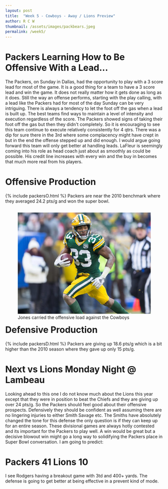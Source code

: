 ```yaml
---
layout: post
title:  "Week 5 - Cowboys - Away / Lions Preview"
author: R C W
thumbnail: /assets/images/packbears.jpeg
permalink: /week5/
---
```


# Packers Learning How to Be Offensive With a Lead...
The Packers, on Sunday in Dallas, had the opportunity to play with a 3 score lead for most of the game.  It is a good thing for a team to have a 3 score lead and win the game.  It does not really matter how it gets done as long as it does.  Still the way an offense performs, starting with the play calling, with a lead like the Packers had for most of the day Sunday can be very intriguing.  There is always a tendency to let the foot off the gas when a lead is built up.  The best teams find ways to maintain a level of intensity and execution regardless of the score. The Packers showed signs of taking their foot off the gas but then they didn't completely.  So it is encouraging to see this team continue to execute relatively consistently for 4 qtrs.  There was a dip for sure there in the 3rd where some complacency might have crept in but in the end the offense stepped up and did enough.  I would argue going forward this team will only get better at handling leads. LaFleur is seemingly coming into his role as head coach just about as smoothly as could be possible.  His credit line increases with every win and the buy in becomes that much more real from his players.  

# Offensive Production
 {% include packersO.html %}
 Packers are near the 2010 benchmark where they averaged 24.2 pts/g and won the super bowl.

<figure style= "float:right">
  <img src="/assets/images/ajones.jpg" alt="aaronjones">
  <figcaption>Jones carried the offensive load against the Cowboys</figcaption>
</figure>

# Defensive Production
 {% include packersD.html %}
 Packers are giving up 18.6 pts/g which is a bit higher than the 2010 season where they gave up only 15 pts/g.

# Next vs Lions Monday Night @ Lambeau
Looking ahead to this one I do not know much about the Lions this year except that they were in position to beat the Chiefs and they are giving up over 24 pts/g. So the Packers should feel good about their offensive prospects.  Defensively they should be confident as well assuming there are no lingering injuries to either Smith Savage etc.  The Smiths have absolutely changed the tone for this defense the only question is if they can keep up for an entire season.  These divisional games are always hotly contested and its important for the Packers to play well.  A win would be great but a decisive blowout win might go a long way to solidifying the Packers place in Super Bowl conversation.  I am going to predict:

# Packers 41 Lions 10
I see Rodgers having a breakout game with 3td and 400+ yards.  The defense is going to get better at being effective in a prevent kind of mode. 